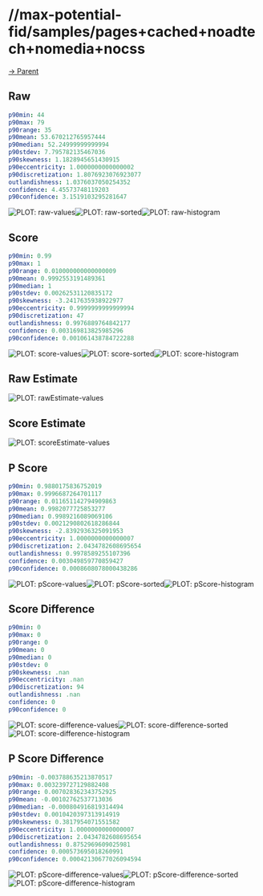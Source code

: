 
# //max-potential-fid/samples/pages+cached+noadtech+nomedia+nocss

[→ Parent](../..)


## Raw


```yaml
p90min: 44
p90max: 79
p90range: 35
p90mean: 53.670212765957444
p90median: 52.24999999999994
p90stdev: 7.795782135467036
p90skewness: 1.1828945651430915
p90eccentricity: 1.0000000000000002
p90discretization: 1.8076923076923077
outlandishness: 1.0376037050254352
confidence: 4.45573748119203
p90confidence: 3.1519103295281647

```

![PLOT: raw-values](./raw/values.svg)![PLOT: raw-sorted](./raw/sorted.svg)![PLOT: raw-histogram](./raw/histogram.svg)
## Score


```yaml
p90min: 0.99
p90max: 1
p90range: 0.010000000000000009
p90mean: 0.9992553191489361
p90median: 1
p90stdev: 0.00262531120835172
p90skewness: -3.2417635938922977
p90eccentricity: 0.9999999999999994
p90discretization: 47
outlandishness: 0.9976889764842177
confidence: 0.003169813825985296
p90confidence: 0.001061438784722288

```

![PLOT: score-values](./score/values.svg)![PLOT: score-sorted](./score/sorted.svg)![PLOT: score-histogram](./score/histogram.svg)
## Raw Estimate

![PLOT: rawEstimate-values](./rawEstimate/values.svg)
## Score Estimate

![PLOT: scoreEstimate-values](./scoreEstimate/values.svg)
## P Score


```yaml
p90min: 0.9880175836752019
p90max: 0.9996687264701117
p90range: 0.011651142794909863
p90mean: 0.9982077725853277
p90median: 0.9989216089069106
p90stdev: 0.0021290802618286844
p90skewness: -2.8392936325091953
p90eccentricity: 1.0000000000000007
p90discretization: 2.0434782608695654
outlandishness: 0.9978589255107396
confidence: 0.003049859770859427
p90confidence: 0.0008608078000438286

```

![PLOT: pScore-values](./pScore/values.svg)![PLOT: pScore-sorted](./pScore/sorted.svg)![PLOT: pScore-histogram](./pScore/histogram.svg)
## Score Difference


```yaml
p90min: 0
p90max: 0
p90range: 0
p90mean: 0
p90median: 0
p90stdev: 0
p90skewness: .nan
p90eccentricity: .nan
p90discretization: 94
outlandishness: .nan
confidence: 0
p90confidence: 0

```

![PLOT: score-difference-values](./score-difference/values.svg)![PLOT: score-difference-sorted](./score-difference/sorted.svg)![PLOT: score-difference-histogram](./score-difference/histogram.svg)
## P Score Difference


```yaml
p90min: -0.003788635213870517
p90max: 0.003239727129882408
p90range: 0.007028362343752925
p90mean: -0.00102762537713036
p90median: -0.000804916819314494
p90stdev: 0.0010420397313914919
p90skewness: 0.3817954071551582
p90eccentricity: 1.0000000000000007
p90discretization: 2.0434782608695654
outlandishness: 0.8752969609025981
confidence: 0.000573695018260991
p90confidence: 0.00042130677026094594

```

![PLOT: pScore-difference-values](./pScore-difference/values.svg)![PLOT: pScore-difference-sorted](./pScore-difference/sorted.svg)![PLOT: pScore-difference-histogram](./pScore-difference/histogram.svg)